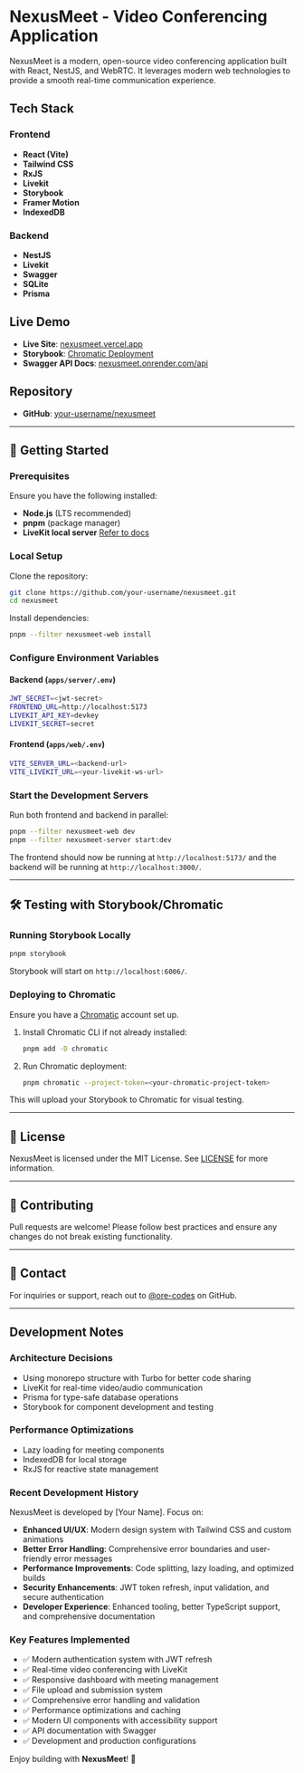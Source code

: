 # NexusMeet - Video Conferencing Application

NexusMeet is a modern, open-source video conferencing application built with React, NestJS, and WebRTC. It leverages modern web technologies to provide a smooth real-time communication experience.

## Tech Stack

### Frontend
- **React (Vite)**
- **Tailwind CSS**
- **RxJS**
- **Livekit**
- **Storybook**
- **Framer Motion**
- **IndexedDB**

### Backend
- **NestJS**
- **Livekit**
- **Swagger**
- **SQLite**
- **Prisma**

## Live Demo
- **Live Site**: [nexusmeet.vercel.app](https://nexusmeet.vercel.app/)
- **Storybook**: [Chromatic Deployment](https://67b58226c871a884bc89a90b-oyibqdsbtl.chromatic.com)
- **Swagger API Docs**: [nexusmeet.onrender.com/api](https://nexusmeet.onrender.com/api)

## Repository
- **GitHub**: [your-username/nexusmeet](https://github.com/your-username/nexusmeet)

---

## 🚀 Getting Started

### Prerequisites
Ensure you have the following installed:
- **Node.js** (LTS recommended)
- **pnpm** (package manager)
- **LiveKit local server** [Refer to docs](https://docs.livekit.io/home/self-hosting/local/)

### Local Setup

Clone the repository:
```sh
git clone https://github.com/your-username/nexusmeet.git
cd nexusmeet
```

Install dependencies:
```sh
pnpm --filter nexusmeet-web install
```

### Configure Environment Variables

#### Backend (`apps/server/.env`)
```sh
JWT_SECRET=<jwt-secret>
FRONTEND_URL=http://localhost:5173
LIVEKIT_API_KEY=devkey
LIVEKIT_SECRET=secret
```

#### Frontend (`apps/web/.env`)
```sh
VITE_SERVER_URL=<backend-url>
VITE_LIVEKIT_URL=<your-livekit-ws-url>
```

### Start the Development Servers
Run both frontend and backend in parallel:
```sh
pnpm --filter nexusmeet-web dev
pnpm --filter nexusmeet-server start:dev
```

The frontend should now be running at `http://localhost:5173/` and the backend will be running at `http://localhost:3000/`.

---

## 🛠 Testing with Storybook/Chromatic

### Running Storybook Locally
```sh
pnpm storybook
```
Storybook will start on `http://localhost:6006/`.

### Deploying to Chromatic
Ensure you have a [Chromatic](https://www.chromatic.com/) account set up.

1. Install Chromatic CLI if not already installed:
   ```sh
   pnpm add -D chromatic
   ```
2. Run Chromatic deployment:
   ```sh
   pnpm chromatic --project-token=<your-chromatic-project-token>
   ```

This will upload your Storybook to Chromatic for visual testing.

---

## 📜 License
NexusMeet is licensed under the MIT License. See [LICENSE](LICENSE) for more information.

---

## 🤝 Contributing
Pull requests are welcome! Please follow best practices and ensure any changes do not break existing functionality.

---

## 📧 Contact
For inquiries or support, reach out to [@ore-codes](https://github.com/ore-codes) on GitHub.

---

## Development Notes

### Architecture Decisions
- Using monorepo structure with Turbo for better code sharing
- LiveKit for real-time video/audio communication
- Prisma for type-safe database operations
- Storybook for component development and testing

### Performance Optimizations
- Lazy loading for meeting components
- IndexedDB for local storage
- RxJS for reactive state management

### Recent Development History
NexusMeet is developed by [Your Name]. Focus on:
- **Enhanced UI/UX**: Modern design system with Tailwind CSS and custom animations
- **Better Error Handling**: Comprehensive error boundaries and user-friendly error messages
- **Performance Improvements**: Code splitting, lazy loading, and optimized builds
- **Security Enhancements**: JWT token refresh, input validation, and secure authentication
- **Developer Experience**: Enhanced tooling, better TypeScript support, and comprehensive documentation

### Key Features Implemented
- ✅ Modern authentication system with JWT refresh
- ✅ Real-time video conferencing with LiveKit
- ✅ Responsive dashboard with meeting management
- ✅ File upload and submission system
- ✅ Comprehensive error handling and validation
- ✅ Performance optimizations and caching
- ✅ Modern UI components with accessibility support
- ✅ API documentation with Swagger
- ✅ Development and production configurations

Enjoy building with **NexusMeet**! 🚀

